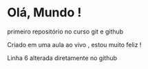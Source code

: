 # Olá, Mundo !
 primeiro repositório no curso git e github

 Criado em uma aula ao vivo , estou muito feliz !

 Linha 6 alterada diretamente no github
 
